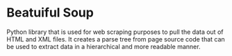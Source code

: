 # Beatuiful Soup

Python library that is used for web scraping purposes to pull the data out of HTML and XML files. It creates a parse tree from page source code that can be used to extract data in a hierarchical and more readable manner.

